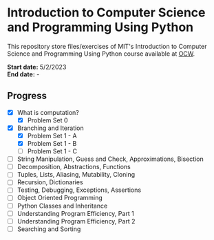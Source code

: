 # Introduction to Computer Science and Programming Using Python

This repository store files/exercises of MIT's Introduction to Computer Science and Programming Using Python course available at [OCW](https://ocw.mit.edu/courses/6-0001-introduction-to-computer-science-and-programming-in-python-fall-2016/).  

**Start date:** 5/2/2023  
**End date:** - 

## Progress

- [x] What is computation?
    - [x] Problem Set 0
- [x] Branching and Iteration
    - [x] Problem Set 1 - A
    - [x] Problem Set 1 - B
    - [ ] Problem Set 1 - C
- [ ] String Manipulation, Guess and Check, Approximations, Bisection
- [ ] Decomposition, Abstractions, Functions
- [ ] Tuples, Lists, Aliasing, Mutability, Cloning
- [ ] Recursion, Dictionaries
- [ ] Testing, Debugging, Exceptions, Assertions
- [ ] Object Oriented Programming
- [ ] Python Classes and Inheritance
- [ ] Understanding Program Efficiency, Part 1
- [ ] Understanding Program Efficiency, Part 2	 
- [ ] Searching and Sorting